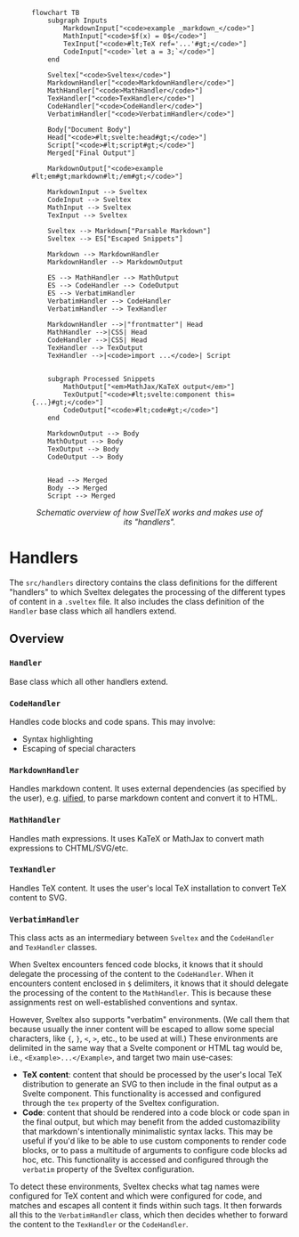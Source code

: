<figure>


```mermaid
flowchart TB
    subgraph Inputs
        MarkdownInput["<code>example _markdown_</code>"]
        MathInput["<code>$f(x) = 0$</code>"]
        TexInput["<code>#lt;TeX ref='...'#gt;</code>"]
        CodeInput["<code>`let a = 3;`</code>"]
    end

    Sveltex["<code>Sveltex</code>"]
    MarkdownHandler["<code>MarkdownHandler</code>"]
    MathHandler["<code>MathHandler</code>"]
    TexHandler["<code>TexHandler</code>"]
    CodeHandler["<code>CodeHandler</code>"]
    VerbatimHandler["<code>VerbatimHandler</code>"]

    Body["Document Body"]
    Head["<code>#lt;svelte:head#gt;</code>"]
    Script["<code>#lt;script#gt;</code>"]
    Merged["Final Output"]

    MarkdownOutput["<code>example #lt;em#gt;markdown#lt;/em#gt;</code>"]

    MarkdownInput --> Sveltex
    CodeInput --> Sveltex
    MathInput --> Sveltex
    TexInput --> Sveltex

    Sveltex --> Markdown["Parsable Markdown"]
    Sveltex --> ES["Escaped Snippets"]

    Markdown --> MarkdownHandler
    MarkdownHandler --> MarkdownOutput

    ES --> MathHandler --> MathOutput
    ES --> CodeHandler --> CodeOutput
    ES --> VerbatimHandler
    VerbatimHandler --> CodeHandler
    VerbatimHandler --> TexHandler

    MarkdownHandler -->|"frontmatter"| Head
    MathHandler -->|CSS| Head
    CodeHandler -->|CSS| Head
    TexHandler --> TexOutput
    TexHandler -->|<code>import ...</code>| Script


    subgraph Processed Snippets
        MathOutput["<em>MathJax/KaTeX output</em>"]
        TexOutput["<code>#lt;svelte:component this={...}#gt;</code>"]
        CodeOutput["<code>#lt;code#gt;</code>"]
    end

    MarkdownOutput --> Body
    MathOutput --> Body
    TexOutput --> Body
    CodeOutput --> Body


    Head --> Merged
    Body --> Merged
    Script --> Merged
```

<figcaption style="text-align: center; font-style: italic;">
Schematic overview of how SvelTeX works and makes use of its "handlers".
</figcaption>
</figure>


# Handlers

The `src/handlers` directory contains the class definitions for the different
"handlers" to which Sveltex delegates the processing of the different types of
content in a `.sveltex` file. It also includes the class definition of the
`Handler` base class which all handlers extend.

## Overview

### `Handler`

Base class which all other handlers extend.

### `CodeHandler`

Handles code blocks and code spans. This may involve:

-   Syntax highlighting
-   Escaping of special characters

### `MarkdownHandler`

Handles markdown content. It uses external dependencies (as specified by the
user), e.g. [uified](https://unifiedjs.com), to parse markdown content and
convert it to HTML.

### `MathHandler`

Handles math expressions. It uses KaTeX or MathJax to convert math expressions
to CHTML/SVG/etc.

### `TexHandler`

Handles TeX content. It uses the user's local TeX installation to convert TeX
content to SVG.

### `VerbatimHandler`

This class acts as an intermediary between `Sveltex` and the `CodeHandler` and
`TexHandler` classes.

When Sveltex encounters fenced code blocks, it knows that it should delegate the
processing of the content to the `CodeHandler`. When it encounters content
enclosed in `$` delimiters, it knows that it should delegate the processing of
the content to the `MathHandler`. This is because these assignments rest on
well-established conventions and syntax.

However, Sveltex also supports "verbatim" environments. (We call them that
because usually the inner content will be escaped to allow some special
characters, like `{`, `}`, `<`, `>`, etc., to be used at will.) These
environments are delimited in the same way that a Svelte component or HTML tag
would be, i.e., `<Example>...</Example>`, and target two main use-cases:

-   **TeX content**: content that should be processed by the user's local TeX
    distribution to generate an SVG to then include in the final output as a
    Svelte component. This functionality is accessed and configured through the
    `tex` property of the Sveltex configuration.
-   **Code**: content that should be rendered into a code block or code span in
    the final output, but which may benefit from the added customazibility that
    markdown's intentionally minimalistic syntax lacks. This may be useful if
    you'd like to be able to use custom components to render code blocks, or to
    pass a multitude of arguments to configure code blocks ad hoc, etc. This
    functionality is accessed and configured through the `verbatim` property of
    the Sveltex configuration.

To detect these environments, Sveltex checks what tag names were configured for
TeX content and which were configured for code, and matches and escapes all
content it finds within such tags. It then forwards all this to the
`VerbatimHandler` class, which then decides whether to forward the content to
the `TexHandler` or the `CodeHandler`.
